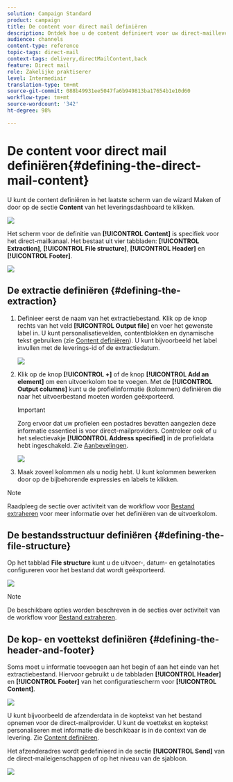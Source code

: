 ```yaml
---
solution: Campaign Standard
product: campaign
title: De content voor direct mail definiëren
description: Ontdek hoe u de content definieert voor uw direct-maillevering.
audience: channels
content-type: reference
topic-tags: direct-mail
context-tags: delivery,directMailContent,back
feature: Direct mail
role: Zakelijke praktiserer
level: Intermediair
translation-type: tm+mt
source-git-commit: 088b49931ee5047fa6b949813ba17654b1e10d60
workflow-type: tm+mt
source-wordcount: '342'
ht-degree: 98%

---
```



# De content voor direct mail definiëren{#defining-the-direct-mail-content}

U kunt de content definiëren in het laatste scherm van de wizard Maken of door op de sectie **Content** van het leveringsdashboard te klikken.

![](assets/direct_mail_6.png)

Het scherm voor de definitie van **[!UICONTROL Content]** is specifiek voor het direct-mailkanaal. Het bestaat uit vier tabbladen: **[!UICONTROL Extraction]**, **[!UICONTROL File structure]**, **[!UICONTROL Header]** en **[!UICONTROL Footer]**.

![](assets/direct_mail_11.png)

## De extractie definiëren {#defining-the-extraction}

1. Definieer eerst de naam van het extractiebestand. Klik op de knop rechts van het veld **[!UICONTROL Output file]** en voer het gewenste label in. U kunt personalisatievelden, contentblokken en dynamische tekst gebruiken (zie [Content definiëren](../../designing/using/personalization.md#example-email-personalization)). U kunt bijvoorbeeld het label invullen met de leverings-id of de extractiedatum.

   ![](assets/direct_mail_12.png)

1. Klik op de knop **[!UICONTROL +]** of de knop **[!UICONTROL Add an element]** om een uitvoerkolom toe te voegen. Met de **[!UICONTROL Output columns]** kunt u de profielinformatie (kolommen) definiëren die naar het uitvoerbestand moeten worden geëxporteerd.

   >[!IMPORTANT]
   >
   >Zorg ervoor dat uw profielen een postadres bevatten aangezien deze informatie essentieel is voor direct-mailproviders. Controleer ook of u het selectievakje **[!UICONTROL Address specified]** in de profieldata hebt ingeschakeld. Zie [Aanbevelingen](../../channels/using/about-direct-mail.md#recommendations).

   ![](assets/direct_mail_13.png)

1. Maak zoveel kolommen als u nodig hebt. U kunt kolommen bewerken door op de bijbehorende expressies en labels te klikken.

>[!NOTE]
>
>Raadpleeg de sectie over activiteit van de workflow voor [Bestand extraheren](../../automating/using/extract-file.md) voor meer informatie over het definiëren van de uitvoerkolom.

## De bestandsstructuur definiëren {#defining-the-file-structure}

Op het tabblad **File structure** kunt u de uitvoer-, datum- en getalnotaties configureren voor het bestand dat wordt geëxporteerd.

![](assets/direct_mail_14.png)

>[!NOTE]
>
>De beschikbare opties worden beschreven in de secties over activiteit van de workflow voor [Bestand extraheren](../../automating/using/extract-file.md).

## De kop- en voettekst definiëren {#defining-the-header-and-footer}

Soms moet u informatie toevoegen aan het begin of aan het einde van het extractiebestand. Hiervoor gebruikt u de tabbladen **[!UICONTROL Header]** en **[!UICONTROL Footer]** van het configuratiescherm voor **[!UICONTROL Content]**.

![](assets/direct_mail_7.png)

U kunt bijvoorbeeld de afzenderdata in de koptekst van het bestand opnemen voor de direct-mailprovider. U kunt de voettekst en koptekst personaliseren met informatie die beschikbaar is in de context van de levering. Zie [Content definiëren](../../designing/using/personalization.md#example-email-personalization).

Het afzenderadres wordt gedefinieerd in de sectie **[!UICONTROL Send]** van de direct-maileigenschappen of op het niveau van de sjabloon.

![](assets/direct_mail_24.png)
